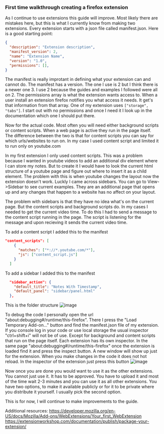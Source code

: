 ### First time walkthrough creating a firefox extension
As I continue to use extensions this guide will improve. Most likely there are mistakes here, but this is what I currently know from making two extensions. 
Every extension starts with a json file called manifest.json. Here is a good starting point:
```json
{
  "description": "Extension description",
  "manifest_version": 2,
  "name": "Extension Name",
  "version": "1.0",
  "permissions": [],
}
```
The manifest is really improtant in defining what your extension can and cannot do. The manifest has a version. The one I use is 2 but I think there is a newer one 3. I use 2 because the guides and examples I followed were all on 2.
The permissions array is what the extension wants access to. When a user install an extension firefox notifies you what access it needs. It get's that information from that array. One of my extension uses `["storage", "tabs"]`. I start out with no permissions and once I need it I look up in the documentation which one I should put there.

Now for the actual code. Most often you will need either background scripts or content scripts. When a web page is active they run in the page itself. The difference between the two is that for content scripts you can say for which urls/websites to run on. In my case I used content script and limited it to run only on youtube.com

In my first extension I only used content scripts. This was a problem because I wanted in youtube videos to add an additional div element where I can store my notes. But to create it I would have to look the current html structure of a youtube page and figure out where to insert it as a child element. The problem with this is when youtube changes the layout now the extension doesn't work. Luckly I came across sidebars. You can go to View->Sidebar to see current examples. They are an additional page that opens up and any changes that happen to a website has no affect on your layout. 

The problem with sidebars is that they have no idea what's on the current page. But the content scripts and background scripts do. In my cases I needed to get the current video time. To do this I had to send a message to the content script running in the page. The script is listening for the message and upon recieving it sends the current video time. 

To add a content script I added this to the manifest
```json
"content_scripts": [
    {
      "matches": ["*://*.youtube.com/*"],
      "js": ["content_script.js"]
    }
  ]
```

To add a sidebar I added this to the manifest
```json
  "sidebar_action": {
    "default_title": "Notes With Timestamp",
    "default_panel": "sidebar/panel.html"
  },
```

This is the folder structure
![image](https://github.com/helpfulprojects/HelpfulTech/assets/143523315/258bcca8-2380-4d9c-b694-a60b8db3d300)

To debug the code I personally open the url "about:debugging#/runtime/this-firefox". There I press the "Load Temporary Add-on..." button and find the manifest.json file of my extension. If you console log in your code or use local storage the usual inspector "ctrl+shift+i" will not be of use. Except for background and content scripts that run on the page itself. Each extension has its own inspector. In the same page "about:debugging#/runtime/this-firefox" once the extension is loaded find it and press the inspect button. A new window will show up just for the extension. When you make changes in the code it does not hot reload. In the inspector of the extension just press this button
![image](https://github.com/helpfulprojects/HelpfulTech/assets/143523315/690acd42-54bb-4758-b621-0f997ef92e20)

Now once you are done you would want to use it as the other extensions. You cannot just use it. It has to be approved. You have to upload it and most of the time wait 2-3 minutes and you can use it as all other extensions. You have two options, to make it available publicly or for it to be private where you distribute it yourself. I usually pick the second option.

This is for now, I will continue to make improvements to the guide.

Additional resources:
https://developer.mozilla.org/en-US/docs/Mozilla/Add-ons/WebExtensions/Your_first_WebExtension
https://extensionworkshop.com/documentation/publish/package-your-extension/
